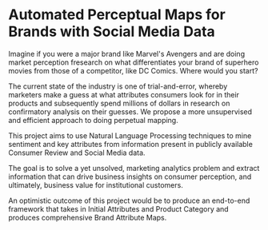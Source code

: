 # Automated Perceptual Maps for Brands with Social Media Data

Imagine if you were a major brand like Marvel's Avengers and are doing market perception fresearch on what differentiates your brand of superhero movies from those of a competitor, like DC Comics. Where would you start? 

The current state of the industry is one of trial-and-error, whereby marketers make a guess at what attributes consumers look for in their products and subsequently spend millions of dollars in research on confirmatory analysis on their guesses. We propose a more unsupervised and efficient approach to doing perpetual mapping. 

This project aims to use Natural Language Processing techniques to mine sentiment and key attributes from information present in publicly available Consumer Review and Social Media data. 

The goal is to solve a yet unsolved, marketing analytics problem and extract information that can drive business insights on consumer perception, and ultimately, business value for institutional customers. 

An optimistic outcome of this project would be to produce an end-to-end framework that takes in Initial Attributes and Product Category and produces comprehensive Brand Attribute Maps. 
